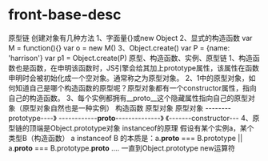 # front-base-desc
原型链
    创建对象有几种方法
        1、字面量{}或new Object
        2、显式的构造函数
            var M = function(){}
            var o = new M()
        3、Object.create()
            var P = {name: 'harrison'}
            var p1 = Object.create(P)
    原型、构造函数、实例、原型链
        1、构造函数也是函数，在申明该函数时，JS引擎会给其加上prototype属性，该属性在函数申明时会被初始化成一个空对象。通常称之为原型对象。
        2、1中的原型对象，如何知道自己是哪个构造函数的原型呢？原型对象都有一个constructor属性，指向自己的构造函数。
        3、每个实例都拥有__proto__这个隐藏属性指向自己的原型对象（原型对象自然也是一种实例）
        构造函数                           原型对象                         原型对象
                  --------prototype----》    ------------__proto__--------------》
                 《-------constructor---
        4、原型链的顶端是Object.prototype对象
    instanceof的原理
        假设有某个实例a，某个类型B（构造函数）
        a instanceof B 的本质是：a.__proto__ === B.prototype || a.__proto__ === B.prototype.__proto__ .... 一直到Object.prototype
    new运算符

